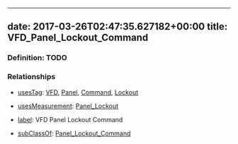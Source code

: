 
---
date: 2017-03-26T02:47:35.627182+00:00
title: VFD_Panel_Lockout_Command
---
### Definition: TODO

### Relationships

* [usesTag](https://brickschema.org/schema/1.0/BrickFrame#usesTag): [VFD](https://brickschema.org/schema/1.0/BrickTag#VFD), [Panel](https://brickschema.org/schema/1.0/BrickTag#Panel), [Command](https://brickschema.org/schema/1.0/BrickTag#Command), [Lockout](https://brickschema.org/schema/1.0/BrickTag#Lockout)

* [usesMeasurement](https://brickschema.org/schema/1.0/BrickFrame#usesMeasurement): [Panel_Lockout](https://brickschema.org/schema/1.0/Brick#Panel_Lockout)

* [label](http://www.w3.org/2000/01/rdf-schema#label): VFD Panel Lockout Command

* [subClassOf](http://www.w3.org/2000/01/rdf-schema#subClassOf): [Panel_Lockout_Command](https://brickschema.org/schema/1.0/Brick#Panel_Lockout_Command)
